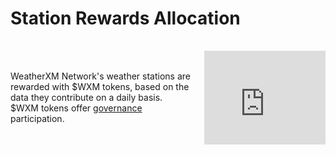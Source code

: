 # Station Rewards Allocation

<div style="display: flex; gap: 0.5rem; flex-wrap: wrap; align-items: flex-start; justify-content: space-between; margin-bottom: 0.5rem">

<div style="display:flex; gap: 1.25rem; margin-top: 1rem; align-items: center">
  <div style="flex: 3;">
    WeatherXM Network's weather stations are rewarded with $WXM tokens, based on the data they contribute on a daily basis. $WXM tokens offer <a href="/docs/governance">governance</a> participation.
  </div>

  <div style="flex: 2;">
    <iframe 
      src="https://dune.com/embeds/3806895/6401672?darkMode=true" 
      style="border: none"
      width="100%" 
      height="150"
    />
  </div>
</div>
</div>


## Algorithm

The Rewards Allocation Algorithm describes how rewards are distributed between the station owners.

Every day, the reward algorithm assesses the performance of all weather stations, and creates a Merkle tree containing the rewards every station owner can claim. The root hash is submitted to the RewardPool smart contract. The total amount of claimable tokens (including past unclaimed amounts) becomes available in the RewardPool.

Users can claim their rewards by using the Merkle proof. They don't have to claim their rewards on a daily basis and at any point in time they can claim all, or part of them.

## Daily rewards allocation algorithm

We use the Reward Mechanism v2.0 as described [here](https://docs.weatherxm.com/reward-mechanism#reward-mechanism-v20).
A detailed description of the final mechanism will be published here once finalized.

<div>
  <div style="flex-grow: 1; margin-top: 1rem;">
    <iframe
      src="https://dune.com/embeds/3806923/6401716?darkMode=true"
      style="border: none"
      width="100%"
      height="320"
    />
  </div>
  <div style="margin-top: 1rem">
    <span>View detailed $WXM token analytics on <a href="https://dune.com/weatherxm/network-stats" target="_blank">Dune Analytics</a>.</span>
  </div>
</div>

## Beta rewards

::: warning Important Update regarding Beta Rewards 
Stations started receiving $WXM rewards on **Arbitrum One** mainnet on May 30, 2024.
An updated, fairer calculation was used, that will ultimately deliver ~3.2M (instead of 3.0M) 
tokens to beta stations. [Read more on our blog](https://blog.weatherxm.com/a-fix-for-beta-rewards-dilution-493f1a81a28d).

The Beta Rewards Table (BRT) was calculated with all station data up to May 27, 2024, that marked the end of
the project's beta phase. You can find the BRT [here](beta-rewards-allocation-table). 
:::

According to the [Token Allocation](/docs/wxm-token#token-allocation) table 3,000,000 $WXM are reserved to reward stations that
participated in the network before the [Token Launch Day](/docs/wxm-token#token-launch-day) ("Beta period").

Beta rewards distribution will last 425 days, with Day 1 being the Token Launch day.


### Beta rewards calculation

The following values were calculated for each station `s`, on the day before the Token Launch:

1. `RewardableBetaHours[s]`.  
This is the total number of hours the station provided valid data during the Beta period.  
A rewardable hour is an hour during which the station sent at least one valid weather data point.
2. `StationBetaRewards[s] = 3000000 * RewardableBetaHours[s]/Sum(RewardableBetaHours of all stations)`  
This is the percentage of the 3m tokens that correspond to the rewardable hours the station provided.
3. `DailyBetaRewards[s] = StationBetaRewards[s]/365`  
This is the beta rewards allocated daily to this station.

Stations had to have a wallet defined to be part of the Beta Rewards allocation.

### Beta rewards claim

For 425 days after the Token Launch, stations are rewarded according to the following formula, and will be able to claim
beta rewards and normal daily rewards together.

`Rewards = DailyRewards[s] + ( DailyBetaRewards[s] * QoD_Score )`

